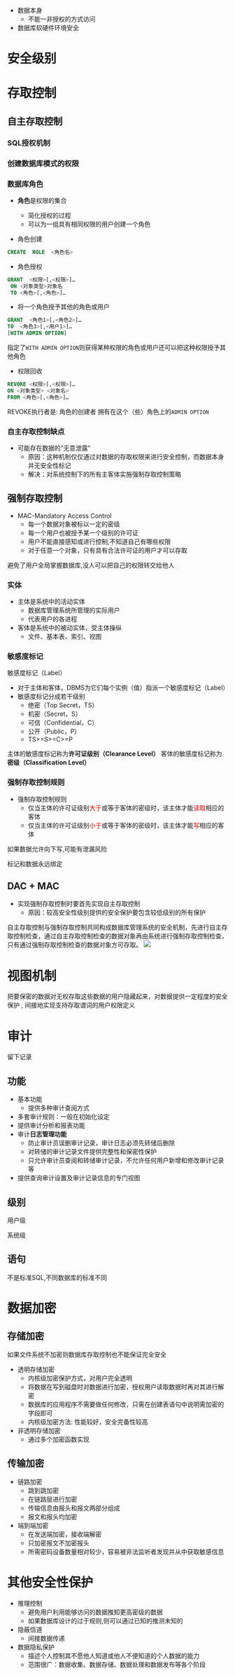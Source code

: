 
- 数据本身
	- 不能一非授权的方式访问
- 数据库软硬件环境安全



# 安全级别



# 存取控制

## 自主存取控制


### SQL授权机制

### 创建数据库模式的权限


### 数据库角色

- **角色**是权限的集合
	- 简化授权的过程
	- 可以为一组具有相同权限的用户创建一个角色

- 角色创建
```sql
CREATE  ROLE  <角色名> 
```

- 角色授权
```sql
GRANT  <权限>[,<权限>]… 
 ON <对象类型>对象名  
 TO <角色>[,<角色>]…
```

- 将一个角色授予其他的角色或用户
```sql
GRANT  <角色1>[,<角色2>]…
TO  <角色3>[,<用户1>]… 
[WITH ADMIN OPTION]
```
指定了`WITH ADMIN OPTION`则获得某种权限的角色或用户还可以把这种权限授予其他角色

- 权限回收
```SQL
REVOKE <权限>[,<权限>]…
ON <对象类型> <对象名>
FROM <角色>[,<角色>]…
```

REVOKE执行者是:
	角色的创建者
	拥有在这个（些）角色上的`ADMIN OPTION`




### 自主存取控制缺点

- 可能存在数据的“无意泄露”
	- 原因：这种机制仅仅通过对数据的存取权限来进行安全控制，而数据本身并无安全性标记
	- 解决：对系统控制下的所有主客体实施强制存取控制策略


## 强制存取控制

- MAC-Mandatory Access Control
	- 每一个数据对象被标以一定的密级
	- 每一个用户也被授予某一个级别的许可证
	- 用户不能直接感知或进行控制,不知道自己有哪些权限
	- 对于任意一个对象，只有具有合法许可证的用户才可以存取

避免了用户全局掌握数据库,没人可以把自己的权限转交给他人


### 实体

- 主体是系统中的活动实体
	 - 数据库管理系统所管理的实际用户
	 - 代表用户的各进程
- 客体是系统中的被动实体，受主体操纵
	 - 文件、基本表、索引、视图

### 敏感度标记

敏感度标记（Label）

- 对于主体和客体，DBMS为它们每个实例（值）指派一个敏感度标记（Label）
- 敏感度标记分成若干级别
	- 绝密（Top Secret，TS）
	- 机密（Secret，S）
	- 可信（Confidential，C）
	- 公开（Public，P）
	- TS>=S>=C>=P

主体的敏感度标记称为**许可证级别（Clearance Level）**
客体的敏感度标记称为**密级（Classification Level）**

### 强制存取控制规则

- 强制存取控制规则
	- 仅当主体的许可证级别<font color="#ff0000">大于</font>或等于客体的密级时，该主体才能<font color="#ff0000">读取</font>相应的客体
	- 仅当主体的许可证级别<font color="#ff0000">小于</font>或等于客体的密级时，该主体才能<font color="#ff0000">写</font>相应的客体

如果数据允许向下写,可能有泄漏风险

标记和数据永远绑定

## DAC + MAC
- 实现强制存取控制时要首先实现自主存取控制
	- 原因：较高安全性级别提供的安全保护要包含较低级别的所有保护

自主存取控制与强制存取控制共同构成数据库管理系统的安全机制，先进行自主存取控制检查，通过自主存取控制检查的数据对象再由系统进行强制存取控制检查，只有通过强制存取控制检查的数据对象方可存取。
![](https://chillcharlie-img.oss-cn-hangzhou.aliyuncs.com/imgae/2023/03/28/1d4b90cf6b0b1173ac393222aca5912e_202303281443251.png)

# 视图机制

把要保密的数据对无权存取这些数据的用户隐藏起来，对数据提供一定程度的安全保护 ,
间接地实现支持存取谓词的用户权限定义


# 审计
留下记录

## 功能

- 基本功能
	- 提供多种审计查阅方式
- 多套审计规则：一般在初始化设定
- 提供审计分析和报表功能
- 审计**日志管理功能**
	- 防止审计员误删审计记录，审计日志必须先转储后删除
	- 对转储的审计记录文件提供完整性和保密性保护
	- 只允许审计员查阅和转储审计记录，不允许任何用户新增和修改审计记录等
- 提供查询审计设置及审计记录信息的专门视图

## 级别

用户级

系统级

## 语句
不是标准SQL,不同数据库的标准不同


# 数据加密

## 存储加密

如果文件系统不加密则数据库存取控制也不能保证完全安全

- 透明存储加密
	- 内核级加密保护方式，对用户完全透明
	- 将数据在写到磁盘时对数据进行加密，授权用户读取数据时再对其进行解密
	- 数据库的应用程序不需要做任何修改，只需在创建表语句中说明需加密的字段即可
	- 内核级加密方法: 性能较好，安全完备性较高
- 非透明存储加密
	- 通过多个加密函数实现

## 传输加密


- 链路加密
	- 跳到跳加密
	- 在链路层进行加密
	- 传输信息由报头和报文两部分组成
	- 报文和报头均加密
- 端到端加密
	- 在发送端加密，接收端解密
	- 只加密报文不加密报头
	- 所需密码设备数量相对较少，容易被非法监听者发现并从中获取敏感信息


# 其他安全性保护

- 推理控制
	- 避免用户利用能够访问的数据推知更高密级的数据
	- 如果数据库设计的过于规则,则可以通过已知的推测未知的
- 隐蔽信道
	- 间接数据传递
- 数据隐私保护
	- 描述个人控制其不愿他人知道或他人不便知道的个人数据的能力
	- 范围很广：数据收集、数据存储、数据处理和数据发布等各个阶段

